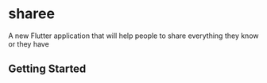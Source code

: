 # sharee

A new Flutter application that will help people to share everything they know or they have

## Getting Started


